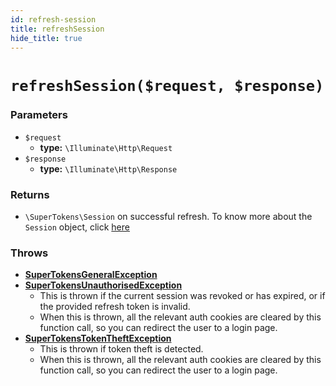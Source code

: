 ```yaml
---
id: refresh-session
title: refreshSession
hide_title: true
---
```


# `refreshSession($request, $response)`
### Parameters

- `$request`
    - **type:** `\Illuminate\Http\Request`
- `$response`
    - **type:** `\Illuminate\Http\Response`

### Returns
- `\SuperTokens\Session` on successful refresh. To know more about the `Session` object, click [here](./session-object/overview)

### Throws
- **[SuperTokensGeneralException](./error-handling/general-error)**
- **[SuperTokensUnauthorisedException](./error-handling/unauthorised)**
    - This is thrown if the current session was revoked or has expired, or if the provided refresh token is invalid.
    - When this is thrown, all the relevant auth cookies are cleared by this function call, so you can redirect the user to a login page.
- **[SuperTokensTokenTheftException](./error-handling/token-theft-detected)**
    - This is thrown if token theft is detected.
    - When this is thrown, all the relevant auth cookies are cleared by this function call, so you can redirect the user to a login page.
